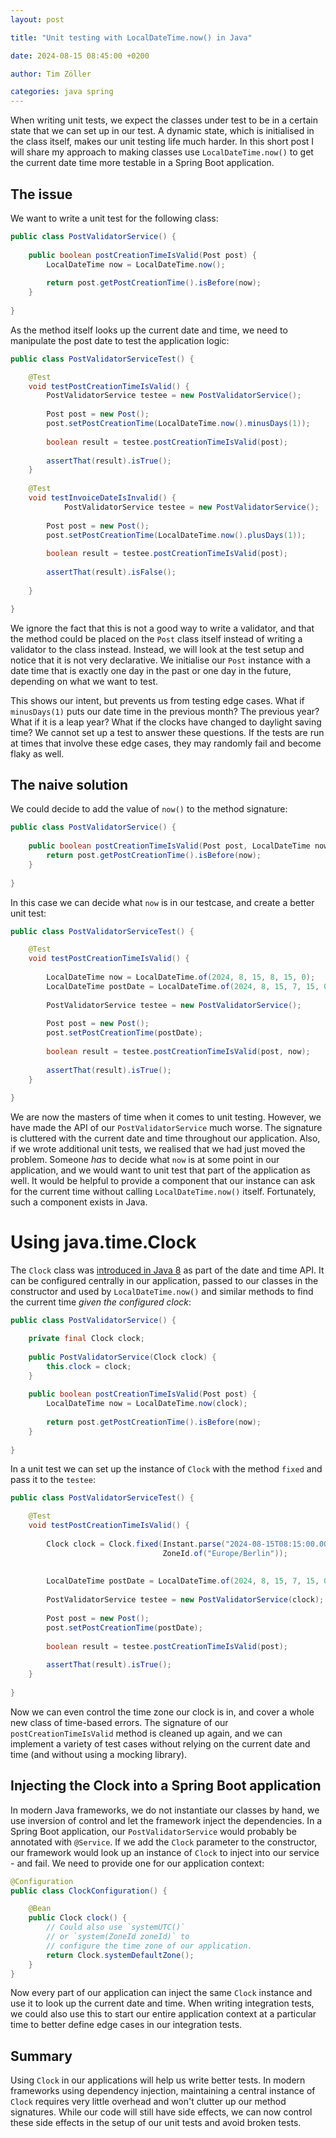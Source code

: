 ```yaml
---
layout: post

title: "Unit testing with LocalDateTime.now() in Java"

date: 2024-08-15 08:45:00 +0200

author: Tim Zöller

categories: java spring
---
```


When writing unit tests, we expect the classes under test to be in a certain state that we can set up in our test. A dynamic state, which is initialised in the class itself, makes our unit testing life much harder. In this short post I will share my approach to making classes use `LocalDateTime.now()` to get the current date time more testable in a Spring Boot application.

## The issue
We want to write a unit test for the following class:

```java
public class PostValidatorService() {
    
    public boolean postCreationTimeIsValid(Post post) {
        LocalDateTime now = LocalDateTime.now();
        
        return post.getPostCreationTime().isBefore(now);
    }
    
}
```

As the method itself looks up the current date and time, we need to manipulate the post date to test the application logic:

```java
public class PostValidatorServiceTest() {

    @Test
    void testPostCreationTimeIsValid() {
        PostValidatorService testee = new PostValidatorService();
        
        Post post = new Post();
        post.setPostCreationTime(LocalDateTime.now().minusDays(1));
        
        boolean result = testee.postCreationTimeIsValid(post);
        
        assertThat(result).isTrue();
    }
    
    @Test
    void testInvoiceDateIsInvalid() {
            PostValidatorService testee = new PostValidatorService();
        
        Post post = new Post();
        post.setPostCreationTime(LocalDateTime.now().plusDays(1));
        
        boolean result = testee.postCreationTimeIsValid(post);
        
        assertThat(result).isFalse();
        
    }

}

```

We ignore the fact that this is not a good way to write a validator, and that the method could be placed on the `Post` class itself instead of writing a validator to the class instead. Instead, we will look at the test setup and notice that it is not very declarative. We initialise our `Post` instance with a date time that is exactly one day in the past or one day in the future, depending on what we want to test. 

This shows our intent, but prevents us from testing edge cases. What if `minusDays(1)` puts our date time in the previous month? The previous year? What if it is a leap year? What if the clocks have changed to daylight saving time? We cannot set up a test to answer these questions. If the tests are run at times that involve these edge cases, they may randomly fail and become flaky as well.

## The naive solution
We could decide to add the value of `now()` to the method signature:

```java
public class PostValidatorService() {
    
    public boolean postCreationTimeIsValid(Post post, LocalDateTime now) {    
        return post.getPostCreationTime().isBefore(now);
    }
    
}
```

In this case we can decide what `now` is in our testcase, and create a better unit test:

```java
public class PostValidatorServiceTest() {

    @Test
    void testPostCreationTimeIsValid() {
        
        LocalDateTime now = LocalDateTime.of(2024, 8, 15, 8, 15, 0);
        LocalDateTime postDate = LocalDateTime.of(2024, 8, 15, 7, 15, 0);
        
        PostValidatorService testee = new PostValidatorService();
        
        Post post = new Post();
        post.setPostCreationTime(postDate);
        
        boolean result = testee.postCreationTimeIsValid(post, now);
        
        assertThat(result).isTrue();
    }
    
}

```

We are now the masters of time when it comes to unit testing. However, we have made the API of our `PostValidatorService` much worse. The signature is cluttered
with the current date and time throughout our application. Also, if we wrote additional unit tests, we realised that we had just moved the problem. Someone *has* to decide what `now` is at some point in our application, and we would want to unit test that part of the application as well. It would be helpful to provide a component that our instance can ask for the current time without calling `LocalDateTime.now()` itself. Fortunately, such a component exists in Java.

# Using java.time.Clock
The `Clock` class was [introduced in Java 8](https://docs.oracle.com/javase/8/docs/api/java/time/Clock.html) as part of the date and time API. It can be configured centrally in our application, passed to our classes in the constructor and used by `LocalDateTime.now()` and similar methods to find the current time *given the configured clock*:

```java
public class PostValidatorService() {

    private final Clock clock;
    
    public PostValidatorService(Clock clock) {
        this.clock = clock;
    }
    
    public boolean postCreationTimeIsValid(Post post) {
        LocalDateTime now = LocalDateTime.now(clock);
        
        return post.getPostCreationTime().isBefore(now);
    }
    
}
```

In a unit test we can set up the instance of `Clock` with the method `fixed` and pass it to the `testee`:

```java
public class PostValidatorServiceTest() {

    @Test
    void testPostCreationTimeIsValid() {
        
        Clock clock = Clock.fixed(Instant.parse("2024-08-15T08:15:00.00Z"), 
                                  ZoneId.of("Europe/Berlin"));
        
    
        LocalDateTime postDate = LocalDateTime.of(2024, 8, 15, 7, 15, 0);
        
        PostValidatorService testee = new PostValidatorService(clock);
        
        Post post = new Post();
        post.setPostCreationTime(postDate);
        
        boolean result = testee.postCreationTimeIsValid(post);
        
        assertThat(result).isTrue();
    }
    
}

```

Now we can even control the time zone our clock is in, and cover a whole new class of time-based errors. The signature of our `postCreationTimeIsValid` method is cleaned up again, and we can implement a variety of test cases without relying on the current date and time (and without using a mocking library).

## Injecting the Clock into a Spring Boot application
In modern Java frameworks, we do not instantiate our classes by hand, we use inversion of control and let the framework inject the dependencies. In a Spring Boot application, our `PostValidatorService` would probably be annotated with `@Service`. If we add the `Clock` parameter to the constructor, our framework would look up an instance of `Clock` to inject into our service - and fail. We need to provide one for our application context: 

```java
@Configuration
public class ClockConfiguration() {

    @Bean
    public Clock clock() {
        // Could also use `systemUTC()` 
        // or `system(ZoneId zoneId)` to 
        // configure the time zone of our application.
        return Clock.systemDefaultZone();
    }
}
```

Now every part of our application can inject the same `Clock` instance and use it to look up the current date and time. When writing integration tests, we could also use this to start our entire application context at a particular time to better define edge cases in our integration tests. 

## Summary
Using `Clock` in our applications will help us write better tests. In modern frameworks using dependency injection, maintaining a central instance of `Clock` requires very little overhead and won't clutter up our method signatures. While our code will still have side effects, we can now control these side effects in the setup of our unit tests and avoid broken tests.
